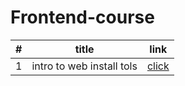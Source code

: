 # Frontend-course 
|#|title|link|
|-|-|-|
|1|intro to web install tols| [click](./classes//class.md)|